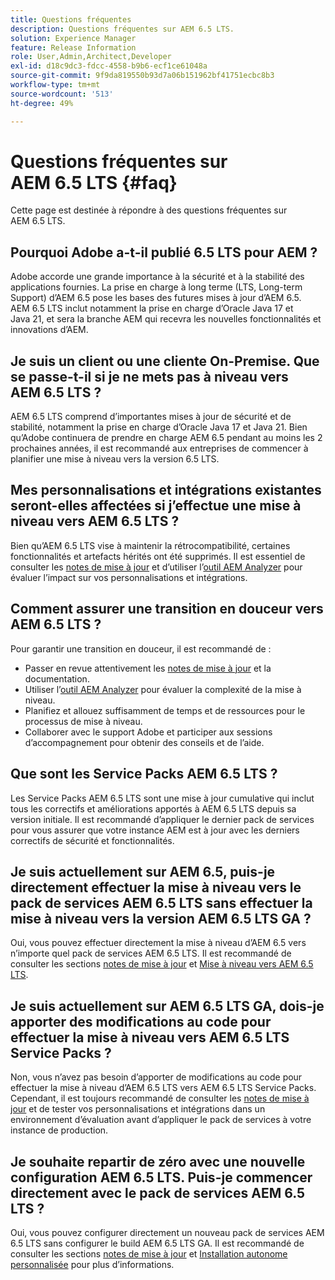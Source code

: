 ```yaml
---
title: Questions fréquentes
description: Questions fréquentes sur AEM 6.5 LTS.
solution: Experience Manager
feature: Release Information
role: User,Admin,Architect,Developer
exl-id: d18c9dc3-fdcc-4558-b9b6-ecf1ce61048a
source-git-commit: 9f9da819550b93d7a06b151962bf41751ecbc8b3
workflow-type: tm+mt
source-wordcount: '513'
ht-degree: 49%

---
```


# Questions fréquentes sur AEM 6.5 LTS {#faq}

Cette page est destinée à répondre à des questions fréquentes sur AEM 6.5 LTS.

## Pourquoi Adobe a-t-il publié 6.5 LTS pour AEM ?

Adobe accorde une grande importance à la sécurité et à la stabilité des applications fournies. La prise en charge à long terme (LTS, Long-term Support) d’AEM 6.5 pose les bases des futures mises à jour d’AEM 6.5. AEM 6.5 LTS inclut notamment la prise en charge d’Oracle Java 17 et Java 21, et sera la branche AEM qui recevra les nouvelles fonctionnalités et innovations d’AEM.

## Je suis un client ou une cliente On-Premise. Que se passe-t-il si je ne mets pas à niveau vers AEM 6.5 LTS ?

AEM 6.5 LTS comprend d’importantes mises à jour de sécurité et de stabilité, notamment la prise en charge d’Oracle Java 17 et Java 21. Bien qu’Adobe continuera de prendre en charge AEM 6.5 pendant au moins les 2 prochaines années, il est recommandé aux entreprises de commencer à planifier une mise à niveau vers la version 6.5 LTS.

## Mes personnalisations et intégrations existantes seront-elles affectées si j’effectue une mise à niveau vers AEM 6.5 LTS ?

Bien qu’AEM 6.5 LTS vise à maintenir la rétrocompatibilité, certaines fonctionnalités et artefacts hérités ont été supprimés.
Il est essentiel de consulter les [notes de mise à jour](/help/release-notes/release-notes.md#deprecated-and-removed-features) et d’utiliser l’[outil AEM Analyzer](/help/sites-deploying/aem-analyzer.md) pour évaluer l’impact sur vos personnalisations et intégrations.

## Comment assurer une transition en douceur vers AEM 6.5 LTS ?

Pour garantir une transition en douceur, il est recommandé de :

* Passer en revue attentivement les [notes de mise à jour](/help/release-notes/release-notes.md) et la documentation.
* Utiliser l’[outil AEM Analyzer](/help/sites-deploying/aem-analyzer.md) pour évaluer la complexité de la mise à niveau.
* Planifiez et allouez suffisamment de temps et de ressources pour le processus de mise à niveau.
* Collaborer avec le support Adobe et participer aux sessions d’accompagnement pour obtenir des conseils et de l’aide.

## Que sont les Service Packs AEM 6.5 LTS ?

Les Service Packs AEM 6.5 LTS sont une mise à jour cumulative qui inclut tous les correctifs et améliorations apportés à AEM 6.5 LTS depuis sa version initiale. Il est recommandé d’appliquer le dernier pack de services pour vous assurer que votre instance AEM est à jour avec les derniers correctifs de sécurité et fonctionnalités.

## Je suis actuellement sur AEM 6.5, puis-je directement effectuer la mise à niveau vers le pack de services AEM 6.5 LTS sans effectuer la mise à niveau vers la version AEM 6.5 LTS GA ?

Oui, vous pouvez effectuer directement la mise à niveau d’AEM 6.5 vers n’importe quel pack de services AEM 6.5 LTS. Il est recommandé de consulter les sections [notes de mise à jour](/help/release-notes/release-notes.md) et [Mise à niveau vers AEM 6.5 LTS](/help/sites-deploying/upgrade.md).

## Je suis actuellement sur AEM 6.5 LTS GA, dois-je apporter des modifications au code pour effectuer la mise à niveau vers AEM 6.5 LTS Service Packs ?

Non, vous n’avez pas besoin d’apporter de modifications au code pour effectuer la mise à niveau d’AEM 6.5 LTS vers AEM 6.5 LTS Service Packs. Cependant, il est toujours recommandé de consulter les [notes de mise à jour](/help/release-notes/release-notes.md) et de tester vos personnalisations et intégrations dans un environnement d’évaluation avant d’appliquer le pack de services à votre instance de production.

## Je souhaite repartir de zéro avec une nouvelle configuration AEM 6.5 LTS. Puis-je commencer directement avec le pack de services AEM 6.5 LTS ?

Oui, vous pouvez configurer directement un nouveau pack de services AEM 6.5 LTS sans configurer le build AEM 6.5 LTS GA. Il est recommandé de consulter les sections [notes de mise à jour](/help/release-notes/release-notes.md) et [Installation autonome personnalisée](/help/sites-deploying/custom-standalone-install.md) pour plus d’informations.
